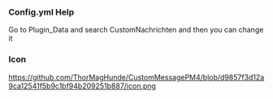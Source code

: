 ### Config.yml Help
Go to Plugin_Data and search CustomNachrichten and then you can change it

### Icon
https://github.com/ThorMagHunde/CustomMessagePM4/blob/d9857f3d12a9ca12541f5b9c1bf94b209251b887/icon.png
